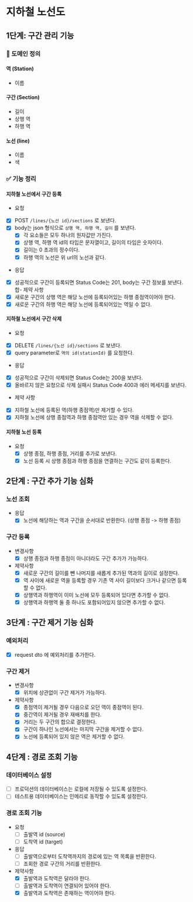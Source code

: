 # 지하철 노선도

## 1단계: 구간 관리 기능

### 📝 도메인 정의

#### 역 (Station)

- 이름

#### 구간 (Section)

- 길이
- 상행 역
- 하행 역

#### 노선 (line)

- 이름
- 색

### ✅ 기능 정리

#### 지하철 노선에서 구간 등록

- 요청
- [x] POST ```/lines/{노선 id}/sections``` 로 보낸다.
- [x] body는 json 형식으로 ```상행 역, 하행 역, 길이``` 를 보낸다.
  - [x] 각 요소들은 모두 하나의 원자값만 가진다.
  - [x] 상행 역, 하행 역 id의 타입은 문자열이고, 길이의 타입은 숫자이다.
  - [x] 길이는 0 초과의 정수이다.
  - [x] 하행 역의 노선은 위 url의 노선과 같다.
- 응답
- [x] 성공적으로 구간이 등록되면 Status Code는 201, body는 구간 정보를 보낸다.
합- 제약 사항
- [x] 새로운 구간의 상행 역은 해당 노선에 등록되어있는 하행 종점역이어야 한다.
- [x] 새로운 구간의 하행 역은 해당 노선에 등록되어있는 역일 수 없다.

#### 지하철 노선에서 구간 삭제

- 요청 
- [x] DELETE ```/lines/{노선 id}/sections``` 로 보낸다.
- [x] query parameter로 ```역의 id(stationId)``` 를 요청한다.
- 응답
- [x] 성공적으로 구간이 삭제되면 Status Code는 200을 보낸다.
- [x] 올바르지 않은 요청으로 삭제 실패시 Status Code 400과 에러 메세지를 보낸다.
- 제약 사항
- [x] 지하철 노선에 등록된 역(하행 종점역)만 제거할 수 있다.
- [x] 지하철 노선에 상행 종점역과 하행 종점역만 있는 경우 역을 삭제할 수 없다.

#### 지하철 노선 등록

- 요청
  - [x] 상행 종점, 하행 종점, 거리를 추가로 보낸다.
  - [x] 노선 등록 시 상행 종점과 하행 종점을 연결하는 구간도 같이 등록한다.

## 2단계 : 구간 추가 기능 심화

### 노선 조회
- 응답
  - [x] 노선에 해당하는 역과 구간을 순서대로 반환한다. (상행 종점 -> 하행 종점) 

### 구간 등록
- 변경사항
  - [x] 상행 종점과 하행 종점이 아니더라도 구간 추가가 가능하다.
- 제약사항
  - [x] 새로운 구간의 길이를 뺀 나머지를 새롭게 추가된 역과의 길이로 설정한다.
  - [x] 역 사이에 새로운 역을 등록할 경우 기존 역 사이 길이보다 크거나 같으면 등록할 수 없다.
  - [x] 상행역과 하행역이 이미 노선에 모두 등록되어 있다면 추가할 수 없다. 
  - [x] 상행역과 하행역 둘 중 하나도 포함되어있지 않으면 추가할 수 없다.

## 3단계 : 구간 제거 기능 심화

### 예외처리
- [x] request dto 에 예외처리를 추가한다.

### 구간 제거
- 변경사항
  - [x] 위치에 상관없이 구간 제거가 가능하다. 
- 제약사항
  - [x] 종점역이 제거될 경우 다음으로 오던 역이 종점역이 된다.
  - [x] 중간역이 제거될 경우 재배치를 한다.
  - [x] 거리는 두 구간의 합으로 결정한다.
  - [x] 구간이 하나인 노선에서는 마지막 구간을 제거할 수 없다.
  - [x] 노선에 등록되어 있지 않은 역은 제거할 수 없다.

## 4단계 : 경로 조회 기능

### 데이터베이스 설정
- [ ] 프로덕션의 데이터베이스는 로컬에 저장될 수 있도록 설정한다.
- [ ] 테스트용 데이터베이스는 인메리로 동작할 수 있도록 설정한다.

### 경로 조회 기능
- 요청
  - [ ] 출발역 id (source)
  - [ ] 도착역 id (target)
- 응답
  - [ ] 출발역으로부터 도착역까지의 경로에 있는 역 목록을 반환한다.
  - [ ] 조회한 경로 구간의 거리를 반환한다.
- 제약사항
  - [x] 출발역과 도착역은 달라야 한다.
  - [ ] 출발역과 도착역이 연결되어 있어야 한다.
  - [x] 출발역과 도착역은 존재하는 역이어야 한다.